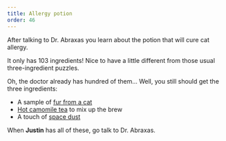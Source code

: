 ```yaml
---
title: Allergy potion
order: 46
---
```


After talking to Dr. Abraxas you learn about the potion that will cure cat allergy.

It only has 103 ingredients! Nice to have a little different from those usual three-ingredient puzzles.

Oh, the doctor already has hundred of them... Well, you still should get the three ingredients:
 - A sample of [fur from a cat](cat-fur.md)
 - [Hot camomile tea](hot-camomile-tea.md) to mix up the brew
 - A touch of [space dust](space-dust.md)

When **Justin** has all of these, go talk to Dr. Abraxas.
